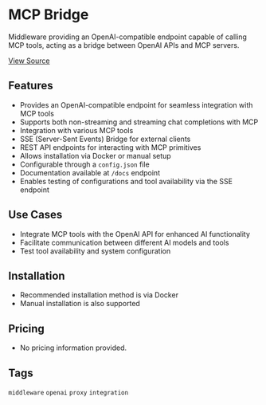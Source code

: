 # MCP Bridge

Middleware providing an OpenAI-compatible endpoint capable of calling MCP tools, acting as a bridge between OpenAI APIs and MCP servers.

[View Source](https://mcp.so/server/MCP-Bridge/SecretiveShell)

## Features
- Provides an OpenAI-compatible endpoint for seamless integration with MCP tools
- Supports both non-streaming and streaming chat completions with MCP
- Integration with various MCP tools
- SSE (Server-Sent Events) Bridge for external clients
- REST API endpoints for interacting with MCP primitives
- Allows installation via Docker or manual setup
- Configurable through a `config.json` file
- Documentation available at `/docs` endpoint
- Enables testing of configurations and tool availability via the SSE endpoint

## Use Cases
- Integrate MCP tools with the OpenAI API for enhanced AI functionality
- Facilitate communication between different AI models and tools
- Test tool availability and system configuration

## Installation
- Recommended installation method is via Docker
- Manual installation is also supported

## Pricing
- No pricing information provided.

## Tags
`middleware` `openai` `proxy` `integration`